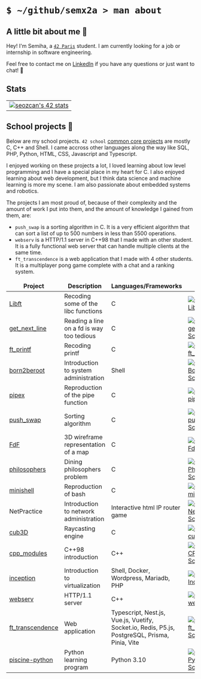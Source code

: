 <style>
td, th {
   border: none!important;
}
</style>

# `$ ~/github/semx2a > man about`

## A little bit about me 🔮

Hey! I'm Semiha, a [`42 Paris`](https://42.fr/) student. I am currently looking for a job or internship in software engineering.

Feel free to contact me on [LinkedIn](https://www.linkedin.com/in/semiha-beyazkilic/) if you have any questions or just want to chat! 💜

## Stats
<table>
  <tr>
    <td valign="center" text_align="center"><a href="https://github.com/Nimon77/badge42"><img src="https://badge.nimon.fr/api/v2/cm332wq3z4231201pfp8b7mo7c/stats?cursusId=21&coalitionId=48" alt="seozcan's 42 stats" /></a></td>
  </tr>
</table>


## School projects 🎒

Below are my school projects. `42 school` [common core projects]((https://42.fr/en/the-program/innovative-learning/)) are mostly C, C++ and Shell. I came accross other languages along the way like SQL, PHP, Python, HTML, CSS, Javascript and Typescript.

I enjoyed working on these projects a lot, I loved learning about low level programming and I have a special place in my heart for C. I also enjoyed learning about web development, but I think data science and machine learning is more my scene. I am also passionate about embedded systems and robotics.

The projects I am most proud of, because of their complexity and the amount of work I put into them, and the amount of knowledge I gained from them, are:

- `push_swap` is a sorting algorithm in C. It is a very efficient algorithm that can sort a list of up to 500 numbers in less than 5500 operations.
- `webserv` is a HTTP/1.1 server in C++98 that I made with an other student. It is a fully functional web server that can handle multiple clients at the same time.
- `ft_transcendence` is a web application that I made with 4 other students. It is a multiplayer pong game complete with a chat and a ranking system.

| Project | Description | Languages/Frameworks | Grade |
| --- | --- | --- | --- |
| [Libft](https://github.com/semx2a/Libft) | Recoding some of the libc functions | C | [![seozcan's 42 Libft Score](https://badge.nimon.fr/api/v2/cm332wq3z4231201pfp8b7mo7c/project/2415886)](https://github.com/Nimon77/badge42) |
| [get_next_line](https://github.com/semx2a/get_next_line) | Reading a line on a fd is way too tedious | C | [![seozcan's 42 get_next_line Score](https://badge.nimon.fr/api/v2/cm332wq3z4231201pfp8b7mo7c/project/2426593)](https://github.com/Nimon77/badge42) |
| [ft_printf](https://github.com/semx2a/ft_printf) | Recoding printf | C | [![seozcan's 42 ft_printf Score](https://badge.nimon.fr/api/v2/cm332wq3z4231201pfp8b7mo7c/project/2429545)](https://github.com/Nimon77/badge42) |
| [born2beroot](https://github.com/semx2a/born2beroot) | Introduction to system administration | Shell | [![seozcan's 42 Born2beroot Score](https://badge.nimon.fr/api/v2/cm332wq3z4231201pfp8b7mo7c/project/2441293)](https://github.com/Nimon77/badge42) |
| [pipex](https://github.com/semx2a/pipex) | Reproduction of the pipe function | C | [![seozcan's 42 pipex Score](https://badge.nimon.fr/api/v2/cm332wq3z4231201pfp8b7mo7c/project/2461973)](https://github.com/Nimon77/badge42) |
| [push_swap](https://github.com/semx2a/push_swap) | Sorting algorithm | C | [![seozcan's 42 push_swap Score](https://badge.nimon.fr/api/v2/cm332wq3z4231201pfp8b7mo7c/project/2457272)](https://github.com/Nimon77/badge42) |
| [FdF](https://github.com/semx2a/FdF) | 3D wireframe representation of a map | C |[![seozcan's 42 FdF Score](https://badge.nimon.fr/api/v2/cm332wq3z4231201pfp8b7mo7c/project/2582953)](https://github.com/Nimon77/badge42) |
| [philosophers](https://github.com/semx2a/philosophers) | Dining philosophers problem | C | [![seozcan's 42 Philosophers Score](https://badge.nimon.fr/api/v2/cm332wq3z4231201pfp8b7mo7c/project/2708912)](https://github.com/Nimon77/badge42) |
| [minishell](https://github.com/semx2a/minishell) | Reproduction of bash | C | [![seozcan's 42 minishell Score](https://badge.nimon.fr/api/v2/cm332wq3z4231201pfp8b7mo7c/project/2825895)](https://github.com/Nimon77/badge42) |
| NetPractice | Introduction to network administration | Interactive html IP router game | [![seozcan's 42 NetPractice Score](https://badge.nimon.fr/api/v2/cm332wq3z4231201pfp8b7mo7c/project/2919468)](https://github.com/Nimon77/badge42) |
| [cub3D](https://github.com/semx2a/cub3D) | Raycasting engine | C | [![seozcan's 42 cub3d Score](https://badge.nimon.fr/api/v2/cm332wq3z4231201pfp8b7mo7c/project/2933800)](https://github.com/Nimon77/badge42) |
| [cpp_modules](https://github.com/semx2a/cpp_modules) | C++98 introduction | C++ | [![seozcan's 42 CPP Module 09 Score](https://badge.nimon.fr/api/v2/cm332wq3z4231201pfp8b7mo7c/project/3300145)](https://github.com/Nimon77/badge42) |
| [inception](https://github.com/semx2a/inception) | Introduction to virtualization | Shell, Docker, Wordpress, Mariadb, PHP | [![seozcan's 42 Inception Score](https://badge.nimon.fr/api/v2/cm332wq3z4231201pfp8b7mo7c/project/3083591)](https://github.com/Nimon77/badge42) |
| [webserv](https://github.com/semx2a/webserv) | HTTP/1.1 server | C++ | [![seozcan's 42 webserv Score](https://badge.nimon.fr/api/v2/cm332wq3z4231201pfp8b7mo7c/project/3144407)](https://github.com/Nimon77/badge42) |
| [ft_transcendence](https://github.com/semx2a/ft_transcendence) | Web application | Typescript, Nest.js, Vue.js, Vuetify, Socket.io, Redis, P5.js, PostgreSQL, Prisma, Pinia, Vite | [![seozcan's 42 ft_transcendence Score](https://badge.nimon.fr/api/v2/cm332wq3z4231201pfp8b7mo7c/project/3369711)](https://github.com/Nimon77/badge42) |
| [piscine-python](https://github.com/semx2a/piscine-python) | Python learning program | Python 3.10 | [![seozcan's 42 Python for Data Science Score](https://badge.nimon.fr/api/v2/cm332wq3z4231201pfp8b7mo7c/project/3487980)](https://github.com/Nimon77/badge42) |
